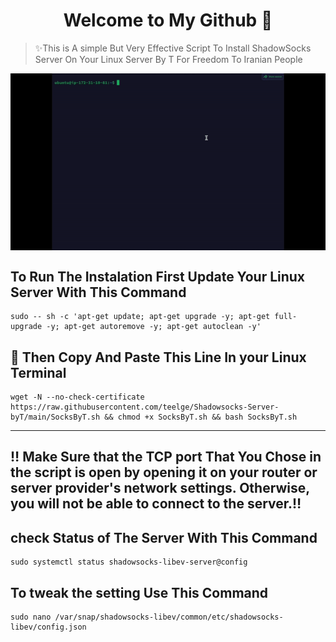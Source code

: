 <h1 align="center">Welcome to My Github 👋</h1>


  > ✨This is A simple But Very Effective Script To Install ShadowSocks Server On Your Linux Server
  > By T For Freedom To Iranian People 

<p align="center">
  <img width="700" align="center" src="https://raw.githubusercontent.com/teelge/Shadowsocks-Server-byT/main/SocksByT.gif" alt="demo"/>
</p>

## To Run The Instalation First Update Your Linux Server With This Command
```
sudo -- sh -c 'apt-get update; apt-get upgrade -y; apt-get full-upgrade -y; apt-get autoremove -y; apt-get autoclean -y'
```


## 🚀 Then Copy And Paste This Line In your Linux Terminal 
```
wget -N --no-check-certificate https://raw.githubusercontent.com/teelge/Shadowsocks-Server-byT/main/SocksByT.sh && chmod +x SocksByT.sh && bash SocksByT.sh
```
---

##  ‼️ Make Sure that the TCP port That You Chose in the script is open by opening it on your router or server provider's network settings. Otherwise, you will not be able to connect to the server.‼️

##  check Status of The Server With This Command 
```
sudo systemctl status shadowsocks-libev-server@config
```

## To tweak the setting Use This Command 
```
sudo nano /var/snap/shadowsocks-libev/common/etc/shadowsocks-libev/config.json
```
